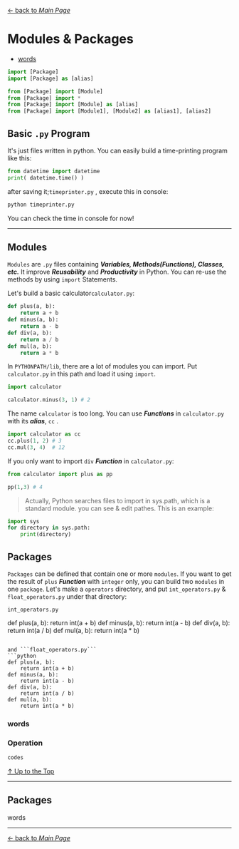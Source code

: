 [← back to *Main Page*](https://github.com/dawkiny/Python3/blob/master/scripts/PythonProgramming.md)


# Modules & Packages

* [words](#words)


```python
import [Package]
import [Package] as [alias]

from [Package] import [Module]
from [Package] import *
from [Package] import [Module] as [alias] 
from [Package] import [Module1], [Module2] as [alias1], [alias2] 

```


## Basic ```.py``` Program
It's just files written in python. You can easily build a time-printing program like this:
```python
from datetime import datetime
print( datetime.time() )
```
after saving it;```timeprinter.py``` , execute this in console:
```sh
python timeprinter.py
```

You can check the time in console for now!


---
## Modules

```Modules``` are ```.py``` files containing **_Variables, Methods(Functions), Classes, etc._** It improve **_Reusability_** and **_Productivity_** in Python. You can re-use the methods by using ```import``` Statements.  

Let's build a basic calculator```calculator.py```:
```python
def plus(a, b):
    return a + b
def minus(a, b):
    return a - b
def div(a, b):
    return a / b
def mul(a, b):
    return a * b
```

In ```PYTHONPATH/lib```, there are a lot of modules you can import. Put ```calculator.py``` in this path and load it using ```import```.   
```python
import calculator

calculator.minus(3, 1) # 2
```

The name ```calculator``` is too long. You can use **_Functions_** in ```calculator.py``` with its **_alias_**, ```cc``` .  
```python
import calculator as cc
cc.plus(1, 2) # 3
cc.mul(3, 4)  # 12
```

If you only want to import ```div``` **_Function_** in ```calculator.py```:
```python
from calculator import plus as pp

pp(1,3) # 4
```

> Actually, Python searches files to import in sys.path, which is a standard module. you can see & edit pathes. This is an example:
```python
import sys
for directory in sys.path:
    print(directory)
```

## Packages

```Packages``` can be defined that contain one or more ```modules```.  If you want to get the result of ```plus``` **_Function_** with ```integer``` only, you can build two ```modules``` in one ```package```.  Let's make a ```operators``` directory, and put ```int_operators.py``` & ```float_operators.py``` under that directory:


```int_operators.py```   


def plus(a, b):
    return int(a + b)
def minus(a, b):
    return int(a - b)
def div(a, b):
    return int(a / b)
def mul(a, b):
    return int(a * b)
```

and ```float_operators.py```  
```python
def plus(a, b):
    return int(a + b)
def minus(a, b):
    return int(a - b)
def div(a, b):
    return int(a / b)
def mul(a, b):
    return int(a * b)
```

### words

### Operation
 
```python
codes
```



[↑ Up to the Top](#data-structure)


---
## Packages
words



---
[← back to *Main Page*](https://github.com/dawkiny/Python3/blob/master/scripts/PythonProgramming.md)
